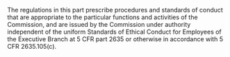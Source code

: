 The regulations in this part prescribe procedures and standards of conduct that are appropriate to the particular functions and activities of the Commission, and are issued by the Commission under authority independent of the uniform Standards of Ethical Conduct for Employees of the Executive Branch at 5 CFR part 2635 or otherwise in accordance with 5 CFR 2635.105(c).

